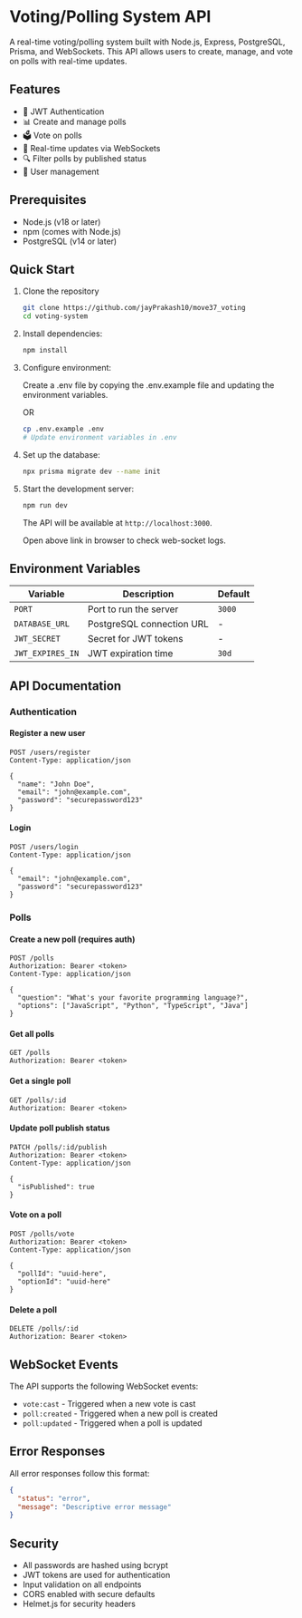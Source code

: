 # Voting/Polling System API

A real-time voting/polling system built with Node.js, Express, PostgreSQL, Prisma, and WebSockets. This API allows users to create, manage, and vote on polls with real-time updates.

## Features

- 🔐 JWT Authentication
- 📊 Create and manage polls
- 🗳️ Vote on polls
- 🔄 Real-time updates via WebSockets
- 🔍 Filter polls by published status
- 👤 User management

## Prerequisites

- Node.js (v18 or later)
- npm (comes with Node.js)
- PostgreSQL (v14 or later)

## Quick Start

1. Clone the repository
   ```bash
   git clone https://github.com/jayPrakash10/move37_voting
   cd voting-system
   ```

2. Install dependencies:
   ```bash
   npm install
   ```

3. Configure environment:

   Create a .env file by copying the .env.example file and updating the environment variables.
   
   OR
   
   ```bash
   cp .env.example .env
   # Update environment variables in .env
   ```

4. Set up the database:
   ```bash
   npx prisma migrate dev --name init
   ```

5. Start the development server:
   ```bash
   npm run dev
   ```
   The API will be available at `http://localhost:3000`.
   
   Open above link in browser to check web-socket logs.

## Environment Variables

| Variable | Description | Default |
|----------|-------------|---------|
| `PORT` | Port to run the server | `3000` |
| `DATABASE_URL` | PostgreSQL connection URL | - |
| `JWT_SECRET` | Secret for JWT tokens | - |
| `JWT_EXPIRES_IN` | JWT expiration time | `30d` |

## API Documentation

### Authentication

#### Register a new user
```http
POST /users/register
Content-Type: application/json

{
  "name": "John Doe",
  "email": "john@example.com",
  "password": "securepassword123"
}
```

#### Login
```http
POST /users/login
Content-Type: application/json

{
  "email": "john@example.com",
  "password": "securepassword123"
}
```

### Polls

#### Create a new poll (requires auth)
```http
POST /polls
Authorization: Bearer <token>
Content-Type: application/json

{
  "question": "What's your favorite programming language?",
  "options": ["JavaScript", "Python", "TypeScript", "Java"]
}
```

#### Get all polls
```http
GET /polls
Authorization: Bearer <token>
```

#### Get a single poll
```http
GET /polls/:id
Authorization: Bearer <token>
```

#### Update poll publish status
```http
PATCH /polls/:id/publish
Authorization: Bearer <token>
Content-Type: application/json

{
  "isPublished": true
}
```

#### Vote on a poll
```http
POST /polls/vote
Authorization: Bearer <token>
Content-Type: application/json

{
  "pollId": "uuid-here",
  "optionId": "uuid-here"
}
```

#### Delete a poll
```http
DELETE /polls/:id
Authorization: Bearer <token>
```

## WebSocket Events

The API supports the following WebSocket events:

- `vote:cast` - Triggered when a new vote is cast
- `poll:created` - Triggered when a new poll is created
- `poll:updated` - Triggered when a poll is updated

## Error Responses

All error responses follow this format:
```json
{
  "status": "error",
  "message": "Descriptive error message"
}
```

## Security

- All passwords are hashed using bcrypt
- JWT tokens are used for authentication
- Input validation on all endpoints
- CORS enabled with secure defaults
- Helmet.js for security headers
